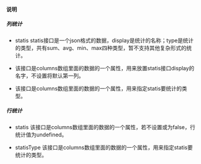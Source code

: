 #### 说明

##### 列统计

- statis statis接口是一个json格式的数据，display是统计的名称；type是统计的类型，共有sum、avg、min、max四种类型，暂不支持其他复杂形式的统计。

- 该接口是columns数组里面的数据的一个属性，用来放置statis接口display的名字，不设置将默认第一列。

- 该接口是columns数组里面的数据的一个属性，用来指定statis要统计的类型。

##### 行统计

- statis 该接口是columns数组里面的数据的一个属性，若不设置或为false，行统计值为undefined。

- statisType 该接口是columns数组里面的数据的一个属性，用来指定statis要统计的类型。